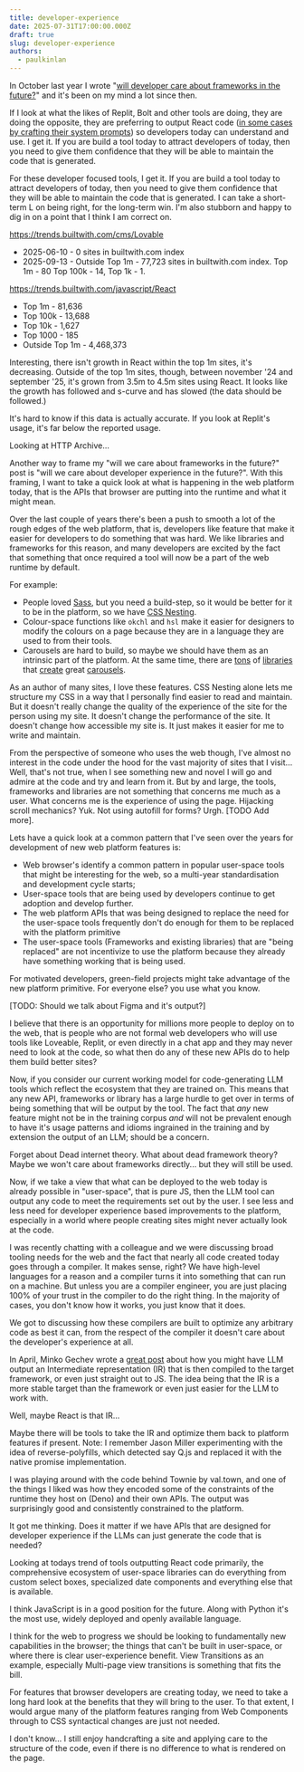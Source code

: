 ```yaml
---
title: developer-experience
date: 2025-07-31T17:00:00.000Z
draft: true
slug: developer-experience
authors:
  - paulkinlan
---
```


In October last year I wrote "[will developer care about frameworks in the future?](https://paul.kinlan.me/will-we-care-about-frameworks-in-the-future/)" and it's been on my mind a lot since then.

If I look at what the likes of Replit, Bolt and other tools are doing, they are doing the opposite, they are preferring to output React code ([in some cases by crafting their system prompts](https://github.com/x1xhlol/system-prompts-and-models-of-ai-tools/blob/7e9f6102c7d164dfdbfca3bfd66f3d8ad5c0b2cc/Open%20Source%20prompts/Bolt/Prompt.txt#L275)) so developers today can understand and use. I get it. If you are build a tool today to attract developers of today, then you need to give them confidence that they will be able to maintain the code that is generated.

For these developer focused tools, I get it. If you are build a tool today to attract developers of today, then you need to give them confidence that they will be able to maintain the code that is generated. I can take a short-term L on being right, for the long-term win. I'm also stubborn and happy to dig in on a point that I think I am correct on.

https://trends.builtwith.com/cms/Lovable

- 2025-06-10 - 0 sites in builtwith.com index
- 2025-09-13 - Outside Top 1m - 77,723 sites in builtwith.com index. Top 1m - 80
  Top 100k - 14, Top 1k - 1.

https://trends.builtwith.com/javascript/React

- Top 1m - 81,636
- Top 100k - 13,688
- Top 10k - 1,627
- Top 1000 - 185
- Outside Top 1m - 4,468,373

Interesting, there isn't growth in React within the top 1m sites, it's decreasing. Outside of the top 1m sites, though, between november '24 and september '25, it's grown from 3.5m to 4.5m sites using React. It looks like the growth has followed and s-curve and has slowed (the data should be followed.)

It's hard to know if this data is actually accurate. If you look at Replit's usage, it's far below the reported usage.

Looking at HTTP Archive...

Another way to frame my "will we care about frameworks in the future?" post is "will we care about developer experience in the future?". With this framing, I want to take a quick look at what is happening in the web platform today, that is the APIs that browser are putting into the runtime and what it might mean.

Over the last couple of years there's been a push to smooth a lot of the rough edges of the web platform, that is, developers like feature that make it easier for developers to do something that was hard. We like libraries and frameworks for this reason, and many developers are excited by the fact that something that once required a tool will now be a part of the web runtime by default.

For example:

- People loved [Sass](https://sass-lang.com/), but you need a build-step, so it would be better for it to be in the platform, so we have [CSS Nesting](https://developer.chrome.com/docs/css-ui/css-nesting).
- Colour-space functions like `okchl` and `hsl` make it easier for designers to modify the colours on a page because they are in a language they are used to from their tools.
- Carousels are hard to build, so maybe we should have them as an intrinsic part of the platform. At the same time, there are [tons](https://flowbite.com/docs/components/carousel/#:~:text=Create%20a%20new%20carousel%20object%20using%20the%20options%20set%20above.) of [libraries](https://daisyui.com/components/carousel/?lang=en) that [create](https://getbootstrap.com/docs/4.0/components/carousel/) great [carousels](https://www.npmjs.com/package/react-multi-carousel).

As an author of many sites, I love these features. CSS Nesting alone lets me structure my CSS in a way that I personally find easier to read and maintain. But it doesn't really change the quality of the experience of the site for the person using my site. It doesn't change the performance of the site. It doesn't change how accessible my site is. It just makes it easier for me to write and maintain.

From the perspective of someone who uses the web though, I've almost no interest in the code under the hood for the vast majority of sites that I visit... Well, that's not true, when I see something new and novel I will go and admire at the code and try and learn from it. But by and large, the tools, frameworks and libraries are not something that concerns me much as a user. What concerns me is the experience of using the page. Hijacking scroll mechanics? Yuk. Not using autofill for forms? Urgh. [TODO Add more].

Lets have a quick look at a common pattern that I've seen over the years for development of new web platform features is:

- Web browser's identify a common pattern in popular user-space tools that might be interesting for the web, so a multi-year standardisation and development cycle starts;
- User-space tools that are being used by developers continue to get adoption and develop further.
- The web platform APIs that was being designed to replace the need for the user-space tools frequently don't do enough for them to be replaced with the platform primitive
- The user-space tools (Frameworks and existing libraries) that are "being replaced" are not incentivize to use the platform because they already have something working that is being used.

For motivated developers, green-field projects might take advantage of the new platform primitive. For everyone else? you use what you know.

[TODO: Should we talk about Figma and it's output?]

I believe that there is an opportunity for millions more people to deploy on to the web, that is people who are not formal web developers who will use tools like Loveable, Replit, or even directly in a chat app and they may never need to look at the code, so what then do any of these new APIs do to help them build better sites?

Now, if you consider our current working model for code-generating LLM tools which reflect the ecosystem that they are trained on. This means that any new API, frameworks or library has a large hurdle to get over in terms of being something that will be output by the tool. The fact that _any_ new feature might not be in the training corpus _and_ will not be prevalent enough to have it's usage patterns and idioms ingrained in the training and by extension the output of an LLM; should be a concern.

Forget about Dead internet theory. What about dead framework theory? Maybe we won't care about frameworks directly... but they will still be used.

Now, if we take a view that what can be deployed to the web today is already possible in "user-space", that is pure JS, then the LLM tool can output any code to meet the requirements set out by the user. I see less and less need for developer experience based improvements to the platform, especially in a world where people creating sites might never actually look at the code.

I was recently chatting with a colleague and we were discussing broad tooling needs for the web and the fact that nearly all code created today goes through a compiler. It makes sense, right? We have high-level languages for a reason and a compiler turns it into something that can run on a machine. But unless you are a compiler engineer, you are just placing 100% of your trust in the compiler to do the right thing. In the majority of cases, you don't know how it works, you just know that it does.

We got to discussing how these compilers are built to optimize any arbitrary code as best it can, from the respect of the compiler it doesn't care about the developer's experience at all.

In April, Minko Gechev wrote a [great post](https://blog.mgechev.com/2025/04/19/llm-first-web-framework/) about how you might have LLM output an Intermediate representation (IR) that is then compiled to the target framework, or even just straight out to JS. The idea being that the IR is a more stable target than the framework or even just easier for the LLM to work with.

Well, maybe React is that IR...

Maybe there will be tools to take the IR and optimize them back to platform features if present. Note: I remember Jason Miller experimenting with the idea of reverse-polyfills, which detected say Q.js and replaced it with the native promise implementation.

I was playing around with the code behind Townie by val.town, and one of the things I liked was how they encoded some of the constraints of the runtime they host on (Deno) and their own APIs. The output was surprisingly good and consistently constrained to the platform.

It got me thinking. Does it matter if we have APIs that are designed for developer experience if the LLMs can just generate the code that is needed?

Looking at todays trend of tools outputting React code primarily, the comprehensive ecosystem of user-space libraries can do everything from custom select boxes, specialized date components and everything else that is available.

I think JavaScript is in a good position for the future. Along with Python it's the most use, widely deployed and openly available language.

I think for the web to progress we should be looking to fundamentally new capabilities in the browser; the things that can't be built in user-space, or where there is clear user-experience benefit. View Transitions as an example, especially Multi-page view transitions is something that fits the bill.

For features that browser developers are creating today, we need to take a long hard look at the benefits that they will bring to the user. To that extent, I would argue many of the platform features ranging from Web Components through to CSS syntactical changes are just not needed.

I don't know... I still enjoy handcrafting a site and applying care to the structure of the code, even if there is no difference to what is rendered on the page.
